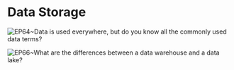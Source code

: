 # Data Storage

![EP64~Data is used everywhere, but do you know all the commonly used data terms?](https://ngte-superbed.oss-cn-beijing.aliyuncs.com/uPic/2mVCnj6mgvZx.webp)

![EP66~What are the differences between a data warehouse and a data lake?](https://ngte-superbed.oss-cn-beijing.aliyuncs.com/uPic/2C1h1qHuvE3i.webp)
